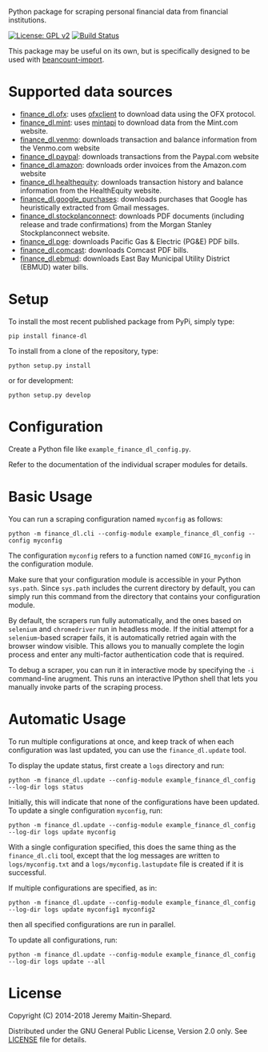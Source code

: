 Python package for scraping personal financial data from financial
institutions.

[![License: GPL v2](https://img.shields.io/badge/License-GPL%20v2-blue.svg)](LICENSE)
[![Build Status](https://travis-ci.com/jbms/finance-dl.svg?branch=master)](https://travis-ci.com/jbms/finance-dl)

This package may be useful on its own, but is specifically designed to be
used with
[beancount-import](https://github.com/jbms/beancount-import).

Supported data sources
==

- [finance_dl.ofx](finance_dl/ofx.py): uses
  [ofxclient](https://github.com/captin411/ofxclient) to download data
  using the OFX protocol.
- [finance_dl.mint](finance_dl/mint.py): uses
  [mintapi](https://github.com/mrooney/mintapi) to download data from
  the Mint.com website.
- [finance_dl.venmo](finance_dl/venmo.py): downloads transaction and
  balance information from the Venmo.com website
- [finance_dl.paypal](finance_dl/paypal.py): downloads transactions
  from the Paypal.com website
- [finance_dl.amazon](finance_dl/amazon.py): downloads order invoices
  from the Amazon.com website
- [finance_dl.healthequity](finance_dl/healthequity.py): downloads
  transaction history and balance information from the HealthEquity
  website.
- [finance_dl.google_purchases](finance_dl/google_purchases.py):
  downloads purchases that Google has heuristically extracted from
  Gmail messages.
- [finance_dl.stockplanconnect](finance_dl/stockplanconnect.py):
  downloads PDF documents (including release and trade confirmations)
  from the Morgan Stanley Stockplanconnect website.
- [finance_dl.pge](finance_dl/pge.py): downloads Pacific Gas &
  Electric (PG&E) PDF bills.
- [finance_dl.comcast](finance_dl/comcast.py): downloads Comcast PDF
  bills.
- [finance_dl.ebmud](finance_dl/ebmud.py): downloads East Bay
  Municipal Utility District (EBMUD) water bills.

Setup
==

To install the most recent published package from PyPi, simply type:

```shell
pip install finance-dl
```

To install from a clone of the repository, type:

```shell
python setup.py install
```

or for development:

```shell
python setup.py develop
```

Configuration
==

Create a Python file like `example_finance_dl_config.py`.

Refer to the documentation of the individual scraper modules for
details.

Basic Usage
==

You can run a scraping configuration named `myconfig` as follows:

    python -m finance_dl.cli --config-module example_finance_dl_config --config myconfig

The configuration `myconfig` refers to a function named
`CONFIG_myconfig` in the configuration module.

Make sure that your configuration module is accessible in your Python
`sys.path`.  Since `sys.path` includes the current directory by
default, you can simply run this command from the directory that
contains your configuration module.

By default, the scrapers run fully automatically, and the ones based
on `selenium` and `chromedriver` run in headless mode.  If the initial
attempt for a `selenium`-based scraper fails, it is automatically
retried again with the browser window visible.  This allows you to
manually complete the login process and enter any multi-factor
authentication code that is required.

To debug a scraper, you can run it in interactive mode by specifying
the `-i` command-line arugment.  This runs an interactive IPython
shell that lets you manually invoke parts of the scraping process.

Automatic Usage
==

To run multiple configurations at once, and keep track of when each
configuration was last updated, you can use the `finance_dl.update`
tool.

To display the update status, first create a `logs` directory and run:

    python -m finance_dl.update --config-module example_finance_dl_config --log-dir logs status

Initially, this will indicate that none of the configurations have
been updated.  To update a single configuration `myconfig`, run:

    python -m finance_dl.update --config-module example_finance_dl_config --log-dir logs update myconfig

With a single configuration specified, this does the same thing as the
`finance_dl.cli` tool, except that the log messages are written to
`logs/myconfig.txt` and a `logs/myconfig.lastupdate` file is created
if it is successful.

If multiple configurations are specified, as in:

    python -m finance_dl.update --config-module example_finance_dl_config --log-dir logs update myconfig1 myconfig2

then all specified configurations are run in parallel.

To update all configurations, run:

    python -m finance_dl.update --config-module example_finance_dl_config --log-dir logs update --all

License
==

Copyright (C) 2014-2018 Jeremy Maitin-Shepard.

Distributed under the GNU General Public License, Version 2.0 only.
See [LICENSE](LICENSE) file for details.
